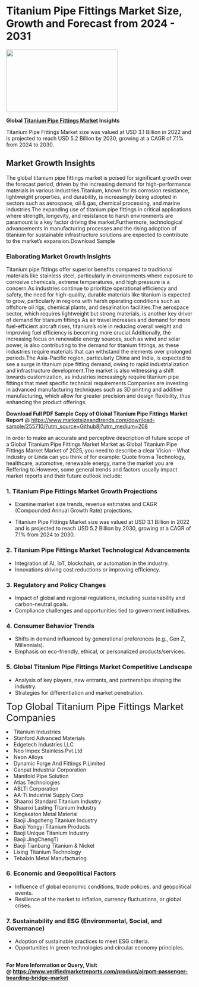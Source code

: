 <H1>Titanium Pipe Fittings Market Size, Growth and Forecast from 2024 - 2031</H1><img class="aligncenter size-medium wp-image-584254" src="https://thirdeyenews.in/wp-content/uploads/2024/09/Global-Market-Research-300x168.jpeg" alt="" width="300" height="168" /><p><strong>Global&nbsp;<a href="https://www.marketsizeandtrends.com/download-sample/255710/?utm_source=Github8j?utm_medium=208">Titanium Pipe Fittings Market</a> Insights</strong></p><p>Titanium Pipe Fittings Market size was valued at USD 3.1 Billion in 2022 and is projected to reach USD 5.2 Billion by 2030, growing at a CAGR of 7.1% from 2024 to 2030.</p><p><h2>Market Growth Insights</h2> The global titanium pipe fittings market is poised for significant growth over the forecast period, driven by the increasing demand for high-performance materials in various industries.Titanium, known for its corrosion resistance, lightweight properties, and durability, is increasingly being adopted in sectors such as aerospace, oil & gas, chemical processing, and marine industries.The expanding use of titanium pipe fittings in critical applications where strength, longevity, and resistance to harsh environments are paramount is a key factor driving the market.Furthermore, technological advancements in manufacturing processes and the rising adoption of titanium for sustainable infrastructure solutions are expected to contribute to the market’s expansion.Download Sample <h3>Elaborating Market Growth Insights</h3> Titanium pipe fittings offer superior benefits compared to traditional materials like stainless steel, particularly in environments where exposure to corrosive chemicals, extreme temperatures, and high pressure is a concern.As industries continue to prioritize operational efficiency and safety, the need for high-quality, durable materials like titanium is expected to grow, particularly in regions with harsh operating conditions such as offshore oil rigs, chemical plants, and desalination facilities.The aerospace sector, which requires lightweight but strong materials, is another key driver of demand for titanium fittings.As air travel increases and demand for more fuel-efficient aircraft rises, titanium’s role in reducing overall weight and improving fuel efficiency is becoming more crucial.Additionally, the increasing focus on renewable energy sources, such as wind and solar power, is also contributing to the demand for titanium fittings, as these industries require materials that can withstand the elements over prolonged periods.The Asia-Pacific region, particularly China and India, is expected to see a surge in titanium pipe fitting demand, owing to rapid industrialization and infrastructure development.The market is also witnessing a shift towards customization, as industries increasingly require titanium pipe fittings that meet specific technical requirements.Companies are investing in advanced manufacturing techniques such as 3D printing and additive manufacturing, which allow for greater precision and design flexibility, thus enhancing the product offerings.</p><p><span class=""><strong>Download Full PDF Sample Copy of Global Titanium Pipe Fittings Market Report</strong> @ <a href="https://www.marketsizeandtrends.com/download-sample/255710/?utm_source=Github8j?utm_medium=208" target="_blank">https://www.marketsizeandtrends.com/download-sample/255710/?utm_source=Github8j?utm_medium=208</a></span></p><p>In order to make an accurate and perceptive description of future scope of a Global&nbsp;Titanium Pipe Fittings Market Market as Global&nbsp;Titanium Pipe Fittings Market Market of 2025, you need to describe a clear Vision &ndash; What Industry or Linda can you think of for example: Quote from a Technology, healthcare, automotive, renewable energy, name the market you are Reffering to.However, some general trends and factors usually impact market reports and their future outlook include:</p><h3>1.&nbsp;<strong>Titanium Pipe Fittings Market Growth Projections</strong></h3><ul><li>Examine market size trends, revenue estimates and CAGR (Compounded Annual Growth Rate) projections.</li><li><p>Titanium Pipe Fittings Market size was valued at USD 3.1 Billion in 2022 and is projected to reach USD 5.2 Billion by 2030, growing at a CAGR of 7.1% from 2024 to 2030.</p></li></ul><h3>2.&nbsp;<strong>Titanium Pipe Fittings Market Technological Advancements</strong></h3><ul><li>Integration of AI, IoT, blockchain, or automation in the industry.</li><li>Innovations driving cost reductions or improving efficiency.</li></ul><h3>3.&nbsp;<strong>Regulatory and Policy Changes</strong></h3><ul><li>Impact of global and regional regulations, including sustainability and carbon-neutral goals.</li><li>Compliance challenges and opportunities tied to government initiatives.</li></ul><h3>4.&nbsp;<strong>Consumer Behavior Trends</strong></h3><ul><li>Shifts in demand influenced by generational preferences (e.g., Gen Z, Millennials).</li><li>Emphasis on eco-friendly, ethical, or personalized products/services.</li></ul><h3>5.&nbsp;<strong>Global Titanium Pipe Fittings Market Competitive Landscape</strong></h3><ul><li>Analysis of key players, new entrants, and partnerships shaping the industry.</li><li>Strategies for differentiation and market penetration.</li></ul><p data-pm-slice="1 1 []"><span style="color: inherit; font-family: inherit; font-size: 25px;">Top Global Titanium Pipe Fittings Market Companies</span></p><div class="" data-test-id=""><p><li>Titanium Industries</li><li> Stanford Advanced Materials</li><li> Edgetech Industries LLC</li><li> Neo Impex Stainless Pvt.Ltd</li><li> Neon Alloys</li><li> Dynamic Forge And Fittings P.Limited</li><li> Ganpat Industrial Corporation</li><li> Manifold Pipe Solution</li><li> Atlas Technologies</li><li> ABLTi Corporation</li><li> AA-Ti Industrial Supply Corp</li><li> Shaanxi Standard Titanium Industry</li><li> Shaanxi Lasting Titanium Industry</li><li> Kingkeaton Metal Material</li><li> Baoji Jingcheng Titanium Industry</li><li> Baoji Yongyi Titanium Products</li><li> Baoji Unique Titanium Industry</li><li> Baoji JingChengTi</li><li> Baoji Tianbang Titanium & Nickel</li><li> Lixing Titanium Technology</li><li> Tebaixin Metal Manufacturing</li></p></div><h3>6.&nbsp;<strong>Economic and Geopolitical Factors</strong></h3><ul><li>Influence of global economic conditions, trade policies, and geopolitical events.</li><li>Resilience of the market to inflation, currency fluctuations, or global crises.</li></ul><h3>7.&nbsp;<strong>Sustainability and ESG (Environmental, Social, and Governance)</strong></h3><ul><li>Adoption of sustainable practices to meet ESG criteria.</li><li>Opportunities in green technologies and circular economy principles.</li></ul><h2><strong style="font-size: 14px;">For More Information or Query, Visit @&nbsp;</strong><a style="background-color: #ffffff; font-size: 14px;" href="https://www.marketsizeandtrends.com/report/titanium-pipe-fittings-market/" target="_blank">https://www.verifiedmarketreports.com/product/airport-passenger-boarding-bridge-market</a></h2>